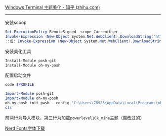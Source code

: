 [Windows Terminal 主题美化 - 知乎 (zhihu.com)](https://zhuanlan.zhihu.com/p/352882990)

---

安装scoop

```powershell
Set-ExecutionPolicy RemoteSigned -scope CurrentUser
Invoke-Expression (New-Object System.Net.WebClient).DownloadString('https://get.scoop.sh')
::或: Invoke-Expression (New-Object System.Net.WebClient).DownloadString('https://cdn.yulinyige.com/script/scoop-installs.ps1')
```

安装美化工具

```powershell
Install-Module posh-git
Install-Module oh-my-posh
```

配置启动文件

```powershell
code $PROFILE
```

```powershell
Import-Module posh-git
Import-Module oh-my-posh
oh-my-posh init pwsh --config "C:\Users\76923\AppData\Local\Programs\oh-my-posh\themes\powerlevel10k_mine.json" | Invoke-Expression
cls
```

前两行为导入模块，第三行为加载`powerlevel10k_mine`主题（魔改过的）

[Nerd Fonts字体下载](https://www.nerdfonts.com/font-downloads)

